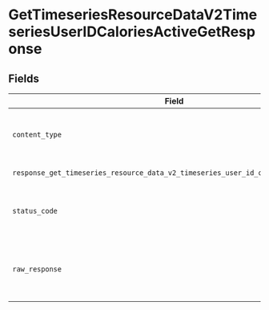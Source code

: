 # GetTimeseriesResourceDataV2TimeseriesUserIDCaloriesActiveGetResponse


## Fields

| Field                                                                                                            | Type                                                                                                             | Required                                                                                                         | Description                                                                                                      |
| ---------------------------------------------------------------------------------------------------------------- | ---------------------------------------------------------------------------------------------------------------- | ---------------------------------------------------------------------------------------------------------------- | ---------------------------------------------------------------------------------------------------------------- |
| `content_type`                                                                                                   | *str*                                                                                                            | :heavy_check_mark:                                                                                               | HTTP response content type for this operation                                                                    |
| `response_get_timeseries_resource_data_v2_timeseries_user_id_calories_active_get`                                | List[[shared.ClientFacingCaloriesActiveTimeseries](../../models/shared/clientfacingcaloriesactivetimeseries.md)] | :heavy_minus_sign:                                                                                               | Successful Response                                                                                              |
| `status_code`                                                                                                    | *int*                                                                                                            | :heavy_check_mark:                                                                                               | HTTP response status code for this operation                                                                     |
| `raw_response`                                                                                                   | [requests.Response](https://requests.readthedocs.io/en/latest/api/#requests.Response)                            | :heavy_minus_sign:                                                                                               | Raw HTTP response; suitable for custom response parsing                                                          |